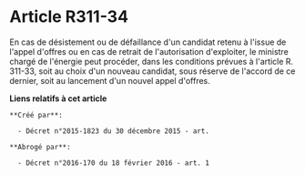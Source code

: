 # Article R311-34

En cas de désistement ou de défaillance d'un candidat retenu à l'issue de l'appel d'offres ou en cas de retrait de
l'autorisation d'exploiter, le ministre chargé de l'énergie peut procéder, dans les conditions prévues à l'article R. 311-33,
soit au choix d'un nouveau candidat, sous réserve de l'accord de ce dernier, soit au lancement d'un nouvel appel d'offres.

**Liens relatifs à cet article**

	**Créé par**:

	  - Décret n°2015-1823 du 30 décembre 2015 - art.

	**Abrogé par**:

	  - Décret n°2016-170 du 18 février 2016 - art. 1
